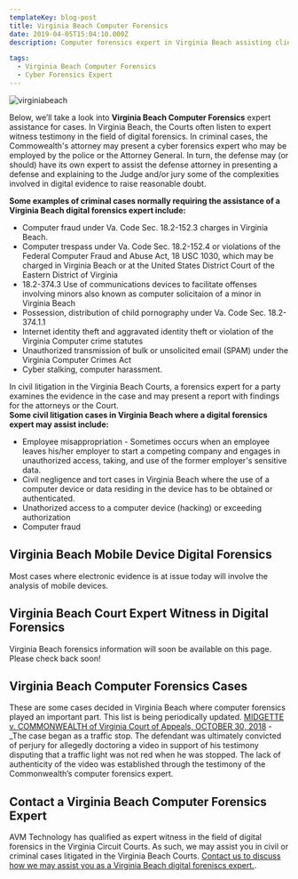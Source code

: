 ```yaml
---
templateKey: blog-post
title: Virginia Beach Computer Forensics
date: 2019-04-05T15:04:10.000Z
description: Computer forensics expert in Virginia Beach assisting clients with civil and criminal cases.  Digital forensics for attorneys handling civil and criminal cases.

tags:
  - Virginia Beach Computer Forensics
  - Cyber Forensics Expert
---
```

![virginiabeach](/img/vbcourthouse.jpg)

Below, we’ll take a look into **Virginia Beach Computer Forensics** expert assistance for cases.  In Virginia Beach, the Courts often listen to expert witness testimony in the field of digital forensics.  In criminal cases, the Commowealth's attorney may present a cyber forensics expert who may be employed by the police or the Attorney General.  In turn, the defense may (or should) have its own expert to assist the defense attorney in presenting a defense and explaining to the Judge and/or jury some of the complexities involved in digital evidence to raise reasonable doubt.

**Some examples of criminal cases normally requiring the assistance of a Virginia Beach digital forensics expert include:**
* Computer fraud under Va. Code Sec. 18.2-152.3 charges in Virginia Beach.
* Computer trespass under Va. Code Sec. 18.2-152.4 or violations of the Federal Computer Fraud and Abuse Act, 18 USC 1030, which may be charged in Virginia Beach or at the United States District Court of the Eastern District of Virginia
* 18.2-374.3 Use of communications devices to facilitate offenses involving minors also known as computer solicitaion of a minor in Virginia Beach
* Possession, distribution of child pornography under Va. Code Sec. 18.2-374.1.1
* Internet identity theft and aggravated identity theft or violation of the Virginia Computer crime statutes 
* Unauthorized transmission of bulk or unsolicited email (SPAM) under the Virginia Computer Crimes Act 
* Cyber stalking, computer harassment.

In civil litigation in the Virginia Beach Courts, a forensics expert for a party examines the evidence in the case and may present a report with findings for the attorneys or the Court.  
**Some civil litigation cases in Virginia Beach where a digital forensics expert may assist include:** 
* Employee misappropriation - Sometimes occurs when an employee leaves his/her employer to start a competing company and engages in unauthorized access, taking, and use of the former employer's sensitive data.
* Civil negligence and tort cases in Virginia Beach where the use of a computer device or data residing in the device has to be obtained or authenticated.  
* Unathorized access to a computer device (hacking) or exceeding authorization
* Computer fraud

## Virginia Beach Mobile Device Digital Forensics
Most cases where electronic evidence is at issue today will involve the analysis of mobile devices.   

## Virginia Beach Court Expert Witness in Digital Forensics

Virginia Beach forensics information will soon be available on this page.  Please check back soon! 

## Virginia Beach Computer Forensics Cases

These are some cases decided in Virginia Beach where computer forensics played an important part. This list is being periodically updated.
[MIDGETTE v. COMMONWEALTH of Virginia Court of Appeals, OCTOBER 30, 2018](https://www.cyberforensics.tech/traffic-stops-perjury-and-computer-forensics) - _The case began as a traffic stop. The defendant was ultimately convicted of perjury for allegedly doctoring a video in support of his testimony disputing that a traffic light was not red when he was stopped. The lack of authenticity of the video was established through the testimony of the Commonwealth’s computer forensics expert.

## Contact a Virginia Beach Computer Forensics Expert

AVM Technology has qualified as expert witness in the field of digital forensics in the Virginia Circuit Courts.  As such, we may assist you in civil or criminal cases litigated in the Virginia Beach Courts.  [Contact us to discuss how we may assist you as a Virginia Beach digital foreniscs expert.](/contact-us).
